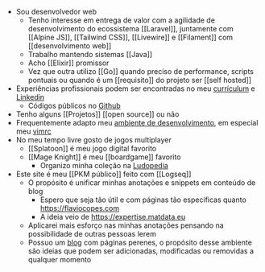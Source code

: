 - Sou desenvolvedor web
	- Tenho interesse em entrega de valor com a agilidade de desenvolvimento do ecossistema [[Laravel]], juntamente com [[Alpine JS]], [[Tailwind CSS]], [[Livewire]] e [[Filament]] com [[desenvolvimento web]]
	- Trabalho mantendo sistemas [[Java]]
	- Acho [[Elixir]] promissor
	- Vez que outra utilizo [[Go]] quando preciso de performance, scripts pontuais ou quando é um [[requisito]] do projeto ser [[self hosted]]
- Experiências profissionais podem ser encontradas no meu [currículum](https://neni.dev/cv) e [Linkedin](https://www.linkedin.com/in/neninja/)
	- Códigos públicos no [Github](https://github.com/neninja)
- Tenho alguns [[Projetos]] [[open source]] ou não
- Frequentemente adapto meu [ambiente de desenvolvimento](https://github.com/neninja/dotfiles), em especial meu [vimrc](https://neni.dev/dotfiles/#1)
- No meu tempo livre gosto de jogos multiplayer
	- [[Splatoon]] é meu jogo digital favorito
	- [[Mage Knight]] é meu [[boardgame]] favorito
		- Organizo minha coleção na [Ludopedia](https://ludopedia.com.br/usuario/nenitf)
- Este site é meu [[PKM público]] feito com [[Logseq]]
	- O propósito é unificar minhas anotações e snippets em conteúdo de blog
		- Espero que seja tão útil e com páginas tão específicas quanto https://flaviocopes.com
		- A ideia veio de https://expertise.matdata.eu
	- Aplicarei mais esforço nas minhas anotações pensando na possibilidade de outras pessoas lerem
	- Possuo um [blog](https://wtf.neni.dev/) com páginas perenes, o propósito desse ambiente são ideias que podem ser adicionadas, modificadas ou removidas a qualquer momento